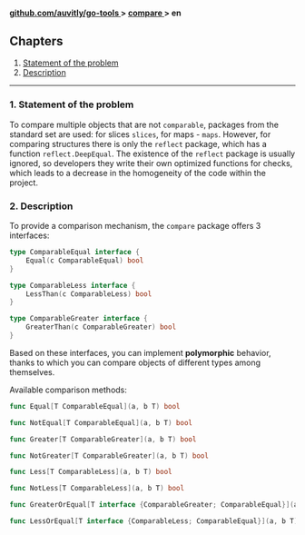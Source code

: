 <h4> 
    <a href="../../../README.md" align="center"> github.com/auvitly/go-tools </a> 
    > 
    <a href="../../README.md" align="center"> compare </a>
    >
    en
</h4>

## Chapters
1. [Statement of the problem](#problem)
2. [Description](#desc)

---

<a name="problem"></a>
### 1. Statement of the problem

To compare multiple objects that are not `comparable`, packages from the standard set are used:
for slices `slices`, for maps - `maps`. However, for comparing structures there is only the `reflect` package,
which has a function `reflect.DeepEqual`. The existence of the `reflect` package is usually ignored, so developers
they write their own optimized functions for checks, which leads to a decrease in the homogeneity of the code within 
the project.

<a name="desc"></a>
### 2. Description

To provide a comparison mechanism, the `compare` package offers 3 interfaces:
```go
type ComparableEqual interface {
	Equal(c ComparableEqual) bool
}

type ComparableLess interface {
	LessThan(c ComparableLess) bool
}

type ComparableGreater interface {
	GreaterThan(c ComparableGreater) bool
}
```

Based on these interfaces, you can implement **polymorphic** behavior, thanks to which you can compare
objects of different types among themselves.

Available comparison methods:
```go
func Equal[T ComparableEqual](a, b T) bool

func NotEqual[T ComparableEqual](a, b T) bool 

func Greater[T ComparableGreater](a, b T) bool

func NotGreater[T ComparableGreater](a, b T) bool

func Less[T ComparableLess](a, b T) bool

func NotLess[T ComparableLess](a, b T) bool

func GreaterOrEqual[T interface {ComparableGreater; ComparableEqual}](a, b T) bool

func LessOrEqual[T interface {ComparableLess; ComparableEqual}](a, b T) bool
```